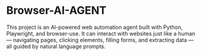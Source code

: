 # Browser-AI-AGENT
This project is an AI-powered web automation agent built with Python, Playwright, and browser-use. It can interact with websites just like a human — navigating pages, clicking elements, filling forms, and extracting data — all guided by natural language prompts.

